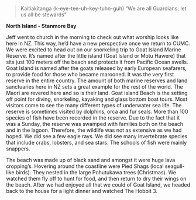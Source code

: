 > Kaitiakitanga (k-eye-tee-uh-key-tuhn-guh) “We are all Guardians; let us all be stewards”

**North Island - Stanmore Bay**

Jeff went to church in the morning to check out what worship looks like here in
NZ. This way, he’d have a new perspective once we return to CUMC.
We were excited to head out on our snorkeling trip to Goat Island Marine
Reserve. It’s named after the little island (Goat Island or Motu Hawere) that sits
just 100 meters off the beach and protects it from Pacific Ocean swells. Goat
Island is named after the goats released by early European seafarers, to provide
food for those who became marooned. It was the very first reserve in the entire
country. The amount of both marine reserves and land sanctuaries here in NZ
sets a great example for the rest of the world. The Maori are revered here and
so is their land. Goat Island Beach is the setting off point for diving, snorkeling,
kayaking and glass bottom boat tours. Most visitors come to see the many
different types of underwater sea life. The reserve is sometimes visited by
dolphins, orca and fur seals. More than 100 species of fish have been recorded
in the reserve. Due to the fact that it was a Sunday, the reserve was swamped
with families both on the beach and in the lagoon. Therefore, the wildlife was
not as extensive as we had hoped. We did see a few eagle rays. We did see
many invertebrate species that include crabs, lobsters, and sea stars. The schools
of fish were mainly snappers.

The beach was made up of black sand and amongst it were huge lava
cropping’s. Hovering around the coastline were Pied Shags (local seagull-like
birds). They nested in the large Pohutukawa trees (Christmas). We watched them
fly off to hunt for food, and then return to dry their wings on the beach.
After we had enjoyed all that we could of Goat Island, we headed back to the
house for a light dinner and watched The Hobbit 3.